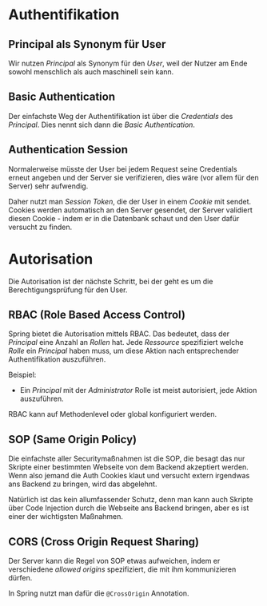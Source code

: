 # Authentifikation
## Principal als Synonym für User
Wir nutzen *Principal* als Synonym für den *User*, weil der Nutzer am Ende sowohl menschlich als auch maschinell sein kann.

## Basic Authentication
Der einfachste Weg der Authentifikation ist über die *Credentials* des *Principal*. Dies nennt sich dann die *Basic Authentication*.

## Authentication Session
Normalerweise müsste der User bei jedem Request seine Credentials erneut angeben und der Server sie verifizieren, dies wäre (vor allem für den Server) sehr aufwendig.

Daher nutzt man *Session Token*, die der User in einem *Cookie* mit sendet. Cookies werden automatisch an den Server gesendet, der Server validiert diesen Cookie - indem er in die Datenbank schaut und den User dafür versucht zu finden.

# Autorisation
Die Autorisation ist der nächste Schritt, bei der geht es um die Berechtigungsprüfung für den User.

## RBAC (Role Based Access Control)
Spring bietet die Autorisation mittels RBAC. Das bedeutet, dass der *Principal* eine Anzahl an *Rollen* hat. Jede *Ressource* spezifiziert welche *Rolle* ein *Principal* haben muss, um diese Aktion nach entsprechender Authentifikation auszuführen.

Beispiel:
- Ein *Principal* mit der *Administrator* Rolle ist meist autorisiert, jede Aktion auszuführen. 

RBAC kann auf Methodenlevel oder global konfiguriert werden.

## SOP (Same Origin Policy)
Die einfachste aller Securitymaßnahmen ist die SOP, die besagt das nur Skripte einer bestimmten Webseite von dem Backend akzeptiert werden. Wenn also jemand die Auth Cookies klaut und versucht extern irgendwas ans Backend zu bringen, wird das abgelehnt.

Natürlich ist das kein allumfassender Schutz, denn man kann auch Skripte über Code Injection durch die Webseite ans Backend bringen, aber es ist einer der wichtigsten Maßnahmen.

## CORS (Cross Origin Request Sharing)
Der Server kann die Regel von SOP etwas aufweichen, indem er verschiedene *allowed origins* spezifiziert, die mit ihm kommunizieren dürfen.

In Spring nutzt man dafür die `@CrossOrigin` Annotation.